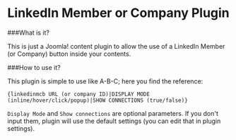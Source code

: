 LinkedIn Member or Company Plugin
===========

###What is it?

This is just a Joomla! content plugin to allow the use of a LinkedIn Member (or Company) button inside your contents.

###How to use it?

This plugin is simple to use like A-B-C; here you find the reference:

`{linkedinmcb URL (or company ID)|DISPLAY MODE (inline/hover/click/popup)|SHOW CONNECTIONS (true/false)}`

`Display Mode` and `Show connections` are optional parameters. If you don't input them, plugin will use the default settings (you can edit that in plugin settings).
